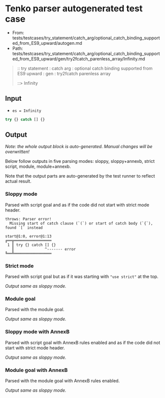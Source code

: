 # Tenko parser autogenerated test case

- From: tests/testcases/try_statement/catch_arg/optional_catch_binding_supported_from_ES9_upward/autogen.md
- Path: tests/testcases/try_statement/catch_arg/optional_catch_binding_supported_from_ES9_upward/gen/try2fcatch_parenless_array/Infinity.md

> :: try statement : catch arg : optional catch binding supported from ES9 upward : gen : try2fcatch parenless array
>
> ::> Infinity

## Input

- `es = Infinity`

`````js
try {} catch [] {}
`````

## Output

_Note: the whole output block is auto-generated. Manual changes will be overwritten!_

Below follow outputs in five parsing modes: sloppy, sloppy+annexb, strict script, module, module+annexb.

Note that the output parts are auto-generated by the test runner to reflect actual result.

### Sloppy mode

Parsed with script goal and as if the code did not start with strict mode header.

`````
throws: Parser error!
  Missing start of catch clause (`(`) or start of catch body (`{`), found `[` instead

start@1:0, error@1:13
╔══╦═════════════════
 1 ║ try {} catch [] {}
   ║              ^------- error
╚══╩═════════════════

`````

### Strict mode

Parsed with script goal but as if it was starting with `"use strict"` at the top.

_Output same as sloppy mode._

### Module goal

Parsed with the module goal.

_Output same as sloppy mode._

### Sloppy mode with AnnexB

Parsed with script goal with AnnexB rules enabled and as if the code did not start with strict mode header.

_Output same as sloppy mode._

### Module goal with AnnexB

Parsed with the module goal with AnnexB rules enabled.

_Output same as sloppy mode._
